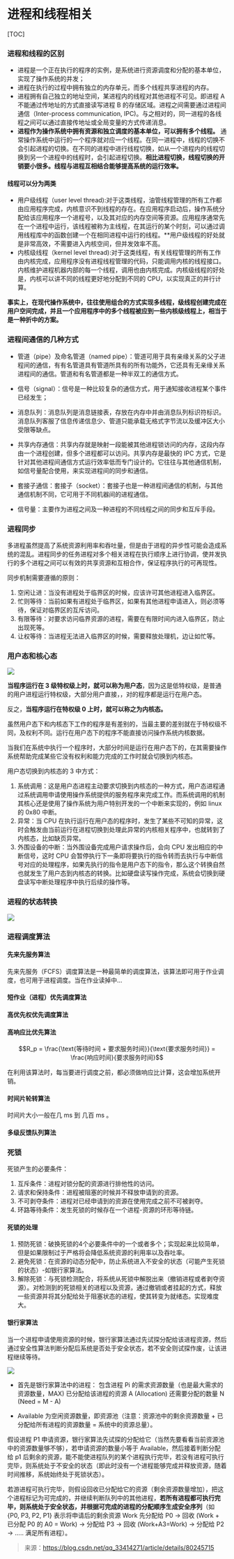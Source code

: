 # 进程和线程相关

[TOC]

### 进程和线程的区别

+ 进程是一个正在执行的程序的实例，是系统进行资源调度和分配的基本单位，实现了操作系统的并发；
+ 进程在执行的过程中拥有独立的内存单元，而多个线程共享进程的内存。
+ 进程拥有自己独立的地址空间，某进程内的线程对其他进程不可见。即进程 A 不能通过传地址的方式直接读写进程 B 的存储区域。进程之间需要通过进程间通信（Inter-process communication, IPC)。与之相对的，同一进程的各线程之间可以通过直接传地址或全局变量的方式传递消息。
+ **进程作为操作系统中拥有资源和独立调度的基本单位，可以拥有多个线程。** 通常操作系统中运行的一个程序就对应一个线程。在同一进程中，线程的切换不会引起进程的切换。在不同的进程中进行线程切换，如从一个进程内的线程切换到另一个进程中的线程时，会引起进程切换。**相比进程切换，线程切换的开销要小很多。线程与进程互相结合能够提高系统的运行效率。**

#### 线程可以分为两类

+ 用户级线程（user level thread):对于这类线程，油管线程管理的所有工作都由应用程序完成，内核意识不到线程的存在。在应用程序启动后，操作系统分配给该应用程序一个进程号，以及其对应的内存空间等资源。应用程序通常先在一个进程中运行，该线程被称为主线程，在其运行的某个时刻，可以通过调用线程库中的函数创建一个在相同进程中运行的线程。**用户级线程的好处就是非常高效，不需要进入内核空间，但并发效率不高。
+ 内核级线程（kernel level thread):对于这类线程，有关线程管理的所有工作由内核完成，应用程序没有进程线程管理的代码，只能调用内核的线程接口。内核维护进程机器内部的每一个线程，调用也由内核完成。内核级线程的好处是，内核可以讲不同的线程更好地分配到不同的 CPU，以实现真正的并行计算。

**事实上，在现代操作系统中，往往使用组合的方式实现多线程，级线程创建完成在用户空间完成，并且一个应用程序中的多个线程被应到一些内核级线程上，相当于是一种折中的方案。**

### 进程间通信的几种方式

+ 管道（pipe）及命名管道（named pipe）：管道可用于具有亲缘关系的父子进程间的通信，有有名管道具有管道所具有的所有功能外，它还具有无亲缘关系进程间的通信。管道和有名管道都是一种半双工的通信方式。

+ 信号（signal）：信号是一种比较复杂的通信方式，用于通知接收进程某个事件已经发生；

+ 消息队列：消息队列是消息链接表，存放在内存中并由消息队列标识符标识。消息队列客服了信息传递信息少、管道只能承载无格式字节流以及缓冲区大小受限等缺点。

+ 共享内存通信：共享内存就是映射一段能被其他进程锁访问的内存，这段内存由一个进程创建，但多个进程都可以访问。共享内存是最快的 IPC 方式，它是针对其他进程间通信方式运行效率低而专门设计的。它往往与其他通信机制，如信号量配合使用，来实现进程间的同步和通信。

+ 套接子通信：套接子（socket）：套接子也是一种进程间通信的机制，与其他通信机制不同，它可用于不同机器间的进程通信。

+ 信号量：主要作为进程之间及一种进程的不同线程之间的同步和互斥手段。

### 进程同步

多进程虽然提高了系统资源利用率和吞吐量，但是由于进程的异步性可能会造成系统的混乱。进程同步的任务进程对多个相关进程在执行顺序上进行协调，使并发执行的多个进程之间可以有效的共享资源和互相合作，保证程序执行的可再现性。

同步机制需要遵循的原则：

1. 空闲让进：当没有进程处于临界区的时候，应该许可其他进程进入临界区。
2. 忙则等待：当前如果有进程处于临界区，如果有其他进程申请进入，则必须等待，保证对临界区的互斥访问。
3. 有限等待：对要求访问临界资源的进程，需要在有限时间内进入临界区，防止出现死等。
4. 让权等待：当进程无法进入临界区的时候，需要释放处理机，边让如忙等。

### 用户态和核心态

![](http://user-gold-cdn.xitu.io/2017/5/22/08d8fe2bdd546e97085f4f1d69281c9f?imageView2/0/w/1280/h/960/format/webp/ignore-error/1)

**当程序运行在 3 级特权级上时，就可以称为用户态**，因为这是低特权级，是普通的用户进程运行特权级，大部分用户直接，，对的程序都是运行在用户态。

反之，**当程序运行在特权级 0 上时，就可以称之为内核态。**

虽然用户态下和内核态下工作的程序是有差别的，当最主要的差别就在于特权级不同，及权利不同。运行在用户态下的程序不能直接访问操作系统内核数据。

当我们在系统中执行一个程序时，大部分时间是运行在用户态下的，在其需要操作系统帮助完成某些它没有权利和能力完成的工作时就会切换到内核态。

用户态切换到内核态的 3 中方式：

1. 系统调用：这是用户态进程主动要求切换到内核态的一种方式，用户态进程通过系统调用申请使用操作系统提供的服务程序来完成工作。而系统调用的机制其核心还是使用了操作系统为用户特别开发的一个中断来实现的，例如 linux 的 0x80 中断。
2. 异常：当 CPU 在执行运行在用户态的程序时，发生了某些不可知的异常，这时会触发由当前运行在进程切换到处理此异常的内核相关程序中，也就转到了内核态，比如缺页异常。
3. 外围设备的中断：当外围设备完成用户请求操作后，会向 CPU 发出相应的中断信号，这时 CPU 会暂停执行下一条即将要执行的指令转而去执行与中断信号对应的处理程序，如果先执行的指令是用户态下的指令，那么这个转换自然也就发生了用户态到内核态的转换。比如硬盘读写操作完成，系统会切换到硬盘读写中断处理程序中执行后续的操作等。

### 进程的状态转换

![](https://user-gold-cdn.xitu.io/2017/5/22/412498f4ecd2c25f4294653969aace75?imageView2/0/w/1280/h/960/format/webp/ignore-error/1)

### 进程调度算法

#### 先来先服务算法

先来先服务（FCFS）调度算法是一种最简单的调度算法，该算法即可用于作业调度，也可用于进程调度。当在作业读掉中...

#### 短作业（进程）优先调度算法

#### 高优先权优先调度算法

#### 高响应比优先算法

```math
R_p = \frac{\text{等待时间 + 要求服务时间}}{\text{要求服务时间}} = \frac{响应时间}{要求服务时间}
```

在利用该算法时，每当要进行调度之前，都必须做响应比计算，这会增加系统开销。

#### 时间片轮转算法

时间片大小一般在几 ms 到 几百 ms 。

#### 多级反馈队列算法



### 死锁

死锁产生的必要条件：

1. 互斥条件：进程对锁分配的资源进行排他性的访问。
2. 请求和保持条件：进程被阻塞的时候并不释放申请到的资源。
3. 不可剥夺条件：进程对已经申请到的资源在使用完成之前不可被剥夺。
4. 环路等待条件：发生死锁的时候存在一个进程-资源的环形等待链。

#### 死锁的处理

1. 预防死锁：破换死锁的4个必要条件中的一个或者多个；实现起来比较简单，但是如果限制过于严格将会降低系统资源的利用率以及吞吐率。
2. 避免死锁：在资源的动态分配中，防止系统进入不安全的状态（可能产生死锁的状态）-如银行家算法。
3. 解除死锁：与死锁检测配合，将系统从死锁中解脱出来（撤销进程或者剥夺资源）。对检测到的死锁相关的进程以及资源，通过撤销或者挂起的方式，释放一些资源并将其分配给处于阻塞状态的进程，使其转变为就绪态。实现难度大。

#### 银行家算法

当一个进程申请使用资源的时候，银行家算法通过先试探分配给该进程资源，然后通过安全性算法判断分配后系统是否处于安全状态，若不安全则试探作废，让该进程继续等待。

![](http://img.mcwebsite.top/20190908140139.png)

+ 首先是银行家算法中的进程：
    包含进程 Pi 的需求资源数量（也是最大需求的资源数量，MAX)
    已分配给该进程的资源 A (Allocation)
    还需要分配的数量 N (Need = M - A)

+ Available 为空闲资源数量，即资源池（注意：资源池中的剩余资源数量 + 已分配给所有进程的资源数量 = 系统中的资源总量）。

假设进程 P1 申请资源，银行家算法先试探的分配给它（当然先要看看当前资源池中的资源数量够不够），若申请资源的数量小等于 Available，然后接着判断分配给 p1 后剩余的资源，能不能使进程队列的某个进程执行完毕，若没有进程可执行完毕，则系统处于不安全的状态（即此时没有一个进程能够完成并释放资源，随着时间推移，系统始终处于死锁状态）。

若游进程可执行完毕，则假设回收已分配给它的资源（剩余资源数量增加），把这个进程标记为可完成的，并继续判断队列中的其他进程，**若所有进程都可执行完毕，则系统处于安全状态，并根据可完成的进程的分配顺序生成安全序列**（如 {P0, P3, P2, P1} 表示将申请后的剩余资源 Work 先分配给 P0 -> 回收 (Work + 已分配 P0 的 A0 = Work) -> 分配给 P3 -> 回收 (Work+A3=Work) -> 分配给 P2 -> ..... 满足所有进程）。

> 来源：https://blog.csdn.net/qq_33414271/article/details/80245715



